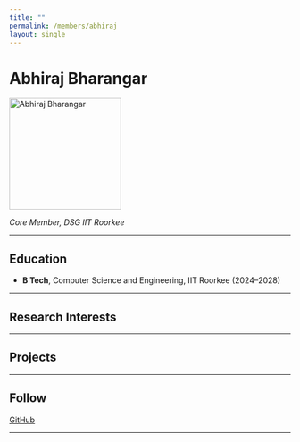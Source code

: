 ```yaml
---
title: ""
permalink: /members/abhiraj
layout: single
---
```




# Abhiraj Bharangar

<img src="{{ site.baseurl }}/assets/images/members/y25/abhiraj.jpg" width="200" height="200" alt="Abhiraj Bharangar">


*Core Member, DSG IIT Roorkee*

---

## Education  
- **B Tech**, Computer Science and Engineering, IIT Roorkee (2024–2028)    
---

## Research Interests  


---

## Projects  

---

## Follow
[GitHub](https://github.com/Always-Exploring-exe) 

---
